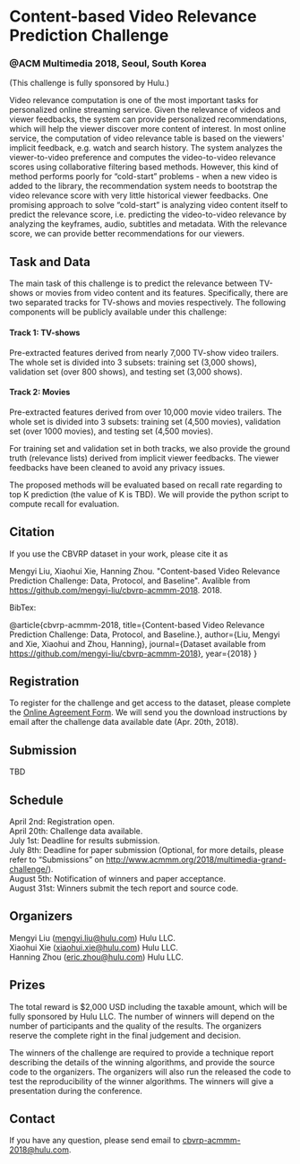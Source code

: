 # Content-based Video Relevance Prediction Challenge
### @ACM Multimedia 2018, Seoul, South Korea

(This challenge is fully sponsored by Hulu.)

Video relevance computation is one of the most important tasks for personalized online streaming service. Given the relevance of videos and viewer feedbacks, the system can provide personalized recommendations, which will help the viewer discover more content of interest. In most online service, the computation of video relevance table is based on the viewers' implicit feedback, e.g. watch and search history. The system analyzes the viewer-to-video preference and computes the video-to-video relevance scores using collaborative filtering based methods. However, this kind of method performs poorly for “cold-start” problems - when a new video is added to the library, the recommendation system needs to bootstrap the video relevance score with very little historical viewer feedbacks. One promising approach to solve “cold-start” is analyzing video content itself to predict the relevance score, i.e. predicting the video-to-video relevance by analyzing the keyframes, audio, subtitles and metadata. With the relevance score, we can provide better recommendations for our viewers.

## Task and Data

The main task of this challenge is to predict the relevance between TV-shows or movies from video content and its features. Specifically, there are two separated tracks for TV-shows and movies respectively. The following components will be publicly available under this challenge:

#### Track 1: TV-shows

Pre-extracted features derived from nearly 7,000 TV-show video trailers. The whole set is divided into 3 subsets: training set (3,000 shows), validation set (over 800 shows), and testing set (3,000 shows).

#### Track 2: Movies

Pre-extracted features derived from over 10,000 movie video trailers. The whole set is divided into 3 subsets: training set (4,500 movies), validation set (over 1000 movies), and testing set (4,500 movies).

For training set and validation set in both tracks, we also provide the ground truth (relevance lists) derived from implicit viewer feedbacks. The viewer feedbacks have been cleaned to avoid any privacy issues.
 
The proposed methods will be evaluated based on recall rate regarding to top K prediction (the value of K is TBD). We will provide the python script to compute recall for evaluation.

## Citation

If you use the CBVRP dataset in your work, please cite it as
 
Mengyi Liu, Xiaohui Xie, Hanning Zhou. "Content-based Video Relevance Prediction Challenge: Data, Protocol, and Baseline". Avalible from https://github.com/mengyi-liu/cbvrp-acmmm-2018. 2018.
 
BibTex:
 
@article{cbvrp-acmmm-2018,
  title={Content-based Video Relevance Prediction Challenge: Data, Protocol, and Baseline.},
  author={Liu, Mengyi and Xie, Xiaohui and Zhou, Hanning},
  journal={Dataset available from https://github.com/mengyi-liu/cbvrp-acmmm-2018},
  year={2018}
}

## Registration

To register for the challenge and get access to the dataset, please complete the [Online Agreement Form](https://freeonlinesurveys.com/s/lDBaYlvA). We will send you the download instructions by email after the challenge data available date (Apr. 20th, 2018).

## Submission

TBD

## Schedule

April 2nd: Registration open.   
April 20th: Challenge data available.   
July 1st: Deadline for results submission.   
July 8th: Deadline for paper submission (Optional, for more details, please refer to “Submissions” on http://www.acmmm.org/2018/multimedia-grand-challenge/).   
August 5th: Notification of winners and paper acceptance.   
August 31st: Winners submit the tech report and source code.

## Organizers

Mengyi Liu (mengyi.liu@hulu.com) Hulu LLC.  
Xiaohui Xie (xiaohui.xie@hulu.com) Hulu LLC.  
Hanning Zhou (eric.zhou@hulu.com) Hulu LLC.

## Prizes

The total reward is $2,000 USD including the taxable amount, which will be fully sponsored by Hulu LLC. The number of winners will depend on the number of participants and the quality of the results. The organizers reserve the complete right in the final judgement and decision.

The winners of the challenge are required to provide a technique report describing the details of the winning algorithms, and provide the source code to the organizers. The organizers will also run the released the code to test the reproducibility of the winner algorithms. The winners will give a presentation during the conference.

## Contact

If you have any question, please send email to cbvrp-acmmm-2018@hulu.com.
